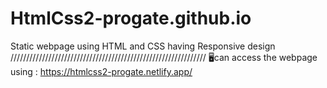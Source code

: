 # HtmlCss2-progate.github.io
Static webpage using HTML and CSS having Responsive design
//////////////////////////////////////////////////////////////
🖥can access the webpage using : https://htmlcss2-progate.netlify.app/
